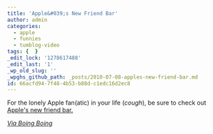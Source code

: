 ```yaml
---
title: 'Apple&#039;s New Friend Bar'
author: admin
categories:
  - apple
  - funnies
  - tumblog-video
tags: {  }
_edit_lock: '1278617488'
_edit_last: '1'
_wp_old_slug: ''
_wpghs_github_path: _posts/2010-07-08-apples-new-friend-bar.md
id: 66acfd94-7f48-4b53-b88d-c1edc16d2ec8
---
```

<p>For the lonely Apple fan(atic) in your life (<em>cough</em>), be sure to check out <a href="http://www.theonion.com/video/new-apple-friend-bar-gives-customers-someone-to-ta,17693/">Apple's new friend bar.</p>
<p><em>Via <a href="http://www.boingboing.net/2010/07/08/onion-new-apple-stor.html">Boing Boing</a></em></p>
